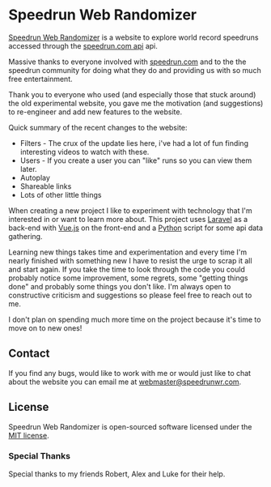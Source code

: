 # Speedrun Web Randomizer

[Speedrun Web Randomizer](https://speedrunwr.com/) is a website to explore world record speedruns accessed through the [speedrun.com api](https://github.com/speedruncom/api) api.

Massive thanks to everyone involved with [speedrun.com](https://www.speedrun.com/) and to the the speedrun community for doing what they do and providing us with so much free entertainment.

Thank you to everyone who used (and especially those that stuck around) the old experimental website, you gave me the motivation (and suggestions) to re-engineer and add new features to the website.

Quick summary of the recent changes to the website:
- Filters - The crux of the update lies here, i've had a lot of fun finding interesting videos to watch with these.
- Users - If you create a user you can "like" runs so you can view them later.
- Autoplay
- Shareable links
- Lots of other little things

When creating a new project I like to experiment with technology that I'm interested in or want to learn more about. This project uses [Laravel](https://laravel.com/) as a back-end with [Vue.js](https://vuejs.org/) on the front-end and a [Python](https://www.python.org/) script for some api data gathering. 

Learning new things takes time and experimentation and every time I'm nearly finished with something new I have to resist the urge to scrap it all and start again. If you take the time to look through the code you could probably notice some improvement, some regrets, some "getting things done" and probably some things you don't like. I'm always open to constructive criticism and suggestions so please feel free to reach out to me.

I don't plan on spending much more time on the project because it's time to move on to new ones!

## Contact

If you find any bugs, would like to work with me or would just like to chat about the website you can email me at [webmaster@speedrunwr.com](mailto:webmaster@speedrunwr.com).

## License

Speedrun Web Randomizer is open-sourced software licensed under the [MIT license](https://opensource.org/licenses/MIT).

### Special Thanks

Special thanks to my friends Robert, Alex and Luke for their help.